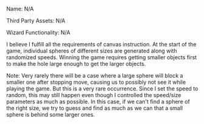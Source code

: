 Name: N/A

Third Party Assets: N/A

Wizard Functionality: N/A

I believe I fulfill all the requirements of canvas instruction. At the start of the game, individual spheres of different sizes are generated along with randomized speeds. 
Winning the game requires getting smaller objects first to make the hole large enough to get the larger objects.

Note: Very rarely there will be a case where a large sphere will block a smaller one after stopping move, causing us to possibly not see it while playing the game. But this is a very rare occurrence. Since I set the speed to random, this may still happen even though I controlled the speed/size parameters as much as possible. In this case, if we can't find a sphere of the right size, we try to guess and find as much as we can that a small sphere is behind some larger ones.